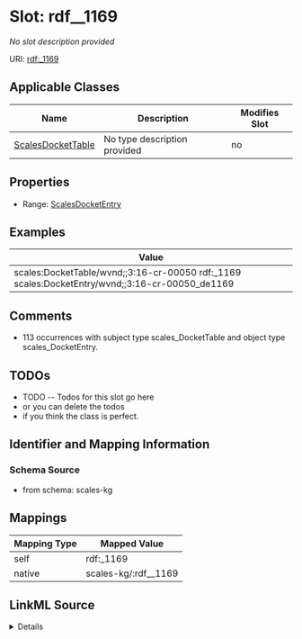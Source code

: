 

# Slot: rdf__1169


_No slot description provided_





URI: [rdf:_1169](http://www.w3.org/1999/02/22-rdf-syntax-ns#_1169)



<!-- no inheritance hierarchy -->





## Applicable Classes

| Name | Description | Modifies Slot |
| --- | --- | --- |
| [ScalesDocketTable](../classes/ScalesDocketTable.md) | No type description provided |  no  |







## Properties

* Range: [ScalesDocketEntry](../classes/ScalesDocketEntry.md)






## Examples

| Value |
| --- |
| scales:DocketTable/wvnd;;3:16-cr-00050 rdf:_1169 scales:DocketEntry/wvnd;;3:16-cr-00050_de1169 |

## Comments

* 113 occurrences with subject type scales_DocketTable and object type scales_DocketEntry.

## TODOs

* TODO -- Todos for this slot go here
* or you can delete the todos
* if you think the class is perfect.

## Identifier and Mapping Information







### Schema Source


* from schema: scales-kg




## Mappings

| Mapping Type | Mapped Value |
| ---  | ---  |
| self | rdf:_1169 |
| native | scales-kg/:rdf__1169 |




## LinkML Source

<details>
```yaml
name: rdf__1169
description: No slot description provided
todos:
- TODO -- Todos for this slot go here
- or you can delete the todos
- if you think the class is perfect.
comments:
- 113 occurrences with subject type scales_DocketTable and object type scales_DocketEntry.
examples:
- value: scales:DocketTable/wvnd;;3:16-cr-00050 rdf:_1169 scales:DocketEntry/wvnd;;3:16-cr-00050_de1169
from_schema: scales-kg
rank: 1000
slot_uri: rdf:_1169
alias: rdf__1169
domain_of:
- scales_DocketTable
range: scales_DocketEntry

```
</details>